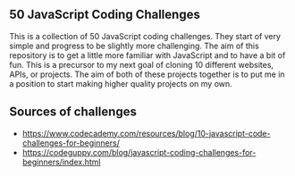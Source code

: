 ## 50 JavaScript Coding Challenges
This is a collection of 50 JavaScript coding challenges. They start of very simple and progress to be slightly more challenging. The aim of this repository is to get a little more familiar with JavaScript and to have a bit of fun. This is a precursor to my next goal of cloning 10 different websites, APIs, or projects. The aim of both of these projects together is to put me in a position to start making higher quality projects on my own. 

## Sources of challenges
- https://www.codecademy.com/resources/blog/10-javascript-code-challenges-for-beginners/
- https://codeguppy.com/blog/javascript-coding-challenges-for-beginners/index.html

